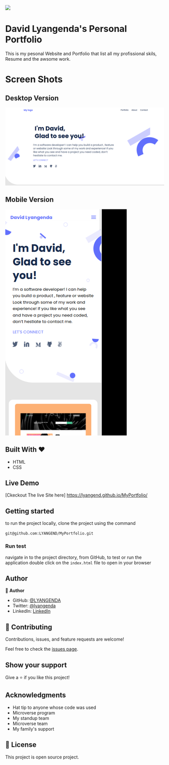 ![](https://img.shields.io/badge/Microverse-blueviolet)

# David Lyangenda's Personal Portfolio

This is my pesonal Website and Portfolio that list all my profissional skils, Resume and the awsome work.

# Screen Shots

## Desktop Version

![screenshot](./images/Davidportfolio.png)

## Mobile Version

![screenshot](./images/mobileshot.png)

## Built With &hearts;

- HTML
- CSS

## Live Demo

[Ckeckout The live Site here]
https://lyangend.github.io/MyPortfolio/

## Getting started

to run the project locally, clone the project using the command

`git@github.com:LYANGEND/MyPortfolio.git`

### Run test

navigate in to the project directory, from GitHub,
to test or run the application double click on the `index.html` file to open in your browser

## Author

👤 **Author**

- GitHub: [@LYANGENDA](https://github.com/LYANGEND)
- Twitter: [@lyangenda](https://twitter.com/david_lyangenda)
- LinkedIn: [LinkedIn](https://www.linkedin.com/in/david-lyangenda-623087151/)

## 🤝 Contributing

Contributions, issues, and feature requests are welcome!

Feel free to check the [issues page](../../issues/).

## Show your support

Give a ⭐️ if you like this project!

## Acknowledgments

- Hat tip to anyone whose code was used
- Microverse program
- My standup team
- Microverse team
- My family's support

## 📝 License

This project is open source project.
